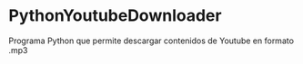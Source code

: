 # PythonYoutubeDownloader
Programa Python que permite descargar contenidos de Youtube en formato .mp3
